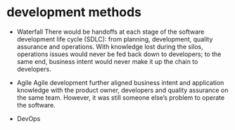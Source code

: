 # development methods
* Waterfall
There would be handoffs at each stage of the software development life cycle
(SDLC): from planning, development, quality assurance and operations. With
knowledge lost during the silos, operations issues would never be fed back
down to developers; to the same end, business intent would never make it up
the chain to developers.

* Agile
Agile development further aligned business intent and application knowledge with
the product owner, developers and quality assurance on the same team. However,
it was still someone else’s problem to operate the software.

* DevOps


